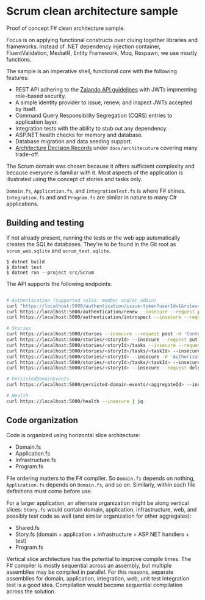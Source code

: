 # Scrum clean architecture sample

Proof of concept F# clean architecture sample.

Focus is on applying functional constructs over cluing together libraries and
frameworks. Instead of .NET dependency injection container, FluentValidation,
MediatR, Entity Framework, Moq, Respawn, we use mostly functions.

The sample is an imperative shell, functional core with the following features:

- REST API adhering to the [Zalando API
guidelines](https://opensource.zalando.com/restful-api-guidelines/) with JWTs
impmenting role-based security.
- A simple identity provider to issue, renew, and inspect JWTs accepted by
  itself.
- Command Query Responsibility Segregation (CQRS) entries to application layer.
- Integration tests with the ability to stub out any dependency.
- ASP.NET health checks for memory and database.
- Database migration and data seeding support. 
- [Architecture Decision
  Records](https://cognitect.com/blog/2011/11/15/documenting-architecture-decisions)
  under `docs/architecuture` covering many trade-off.

The Scrum domain was chosen because it offers sufficient complexity and because
everyone is familiar with it. Most aspects of the application is illustrated
using the concept of stories and tasks only.

`Domain.fs`, `Application.fs`, and `IntegrationTest.fs` is where F# shines.
`Integration.fs` and and `Program.fs` are similar in nature to many C#
applications.

## Building and testing

If not already present, running the tests or the web app automatically creates
the SQLite databases. They're to be found in the Git root as `scrum_web.sqlite`
and `scrum_test.sqlite`.

    $ dotnet build
    $ dotnet test
    $ dotnet run --project src/Scrum

The API supports the following endpoints:

```bash

# Authentication (supported roles: member and/or admin)
curl "https://localhost:5000/authentication/issue-token?userId=1&roles=member,admin" --insecure --request post | jq
curl https://localhost:5000/authentication/renew --insecure --request post -H "Authorization: Bearer <token>" | jq
curl https://localhost:5000/authentication/introspect --insecure --request post -H "Authorization: Bearer <token>" | jq

# Stories
curl https://localhost:5000/stories --insecure --request post -H 'Content-Type: application/json' -H 'Authorization: Bearer <token>' -d '{"title": "title", "description": "description"}'
curl https://localhost:5000/stories/<storyId> --insecure --request put -H 'Content-Type: application/json' -H 'Authorization: Bearer <token>' -d '{"title": "title1","description": "description1"}'
curl https://localhost:5000/stories/<storyId>/tasks --insecure --request post -H 'Content-Type: application/json' -H 'Authorization: Bearer <token>' -d '{"title": "title","description": "description"}'
curl https://localhost:5000/stories/<storyId>/tasks/<taskId> --insecure --request put -H 'Content-Type: application/json' -H 'Authorization: Bearer <token>' -d '{"title": "title1","description": "description1"}'
curl https://localhost:5000/stories/<storyId> --insecure -H 'Authorization: Bearer <token>' | jq
curl https://localhost:5000/stories/<storyId>/tasks/<taskId> --insecure --request delete -H 'Authorization: Bearer <token>'
curl https://localhost:5000/stories/<storyId> --insecure --request delete -H 'Authorization: Bearer <token>'

# PersistedDomainEvents
curl https://localhost:5000/persisted-domain-events/<aggregateId> --insecure -H 'Authorization: Bearer <token>' | jq

# Health
curl https://localhost:5000/health --insecure | jq
```

## Code organization

Code is organized using horizontal slice architecture:

- Domain.fs
- Application.fs
- Infrastructure.fs
- Program.fs

File ordering matters to the F# compiler. So `Domain.fs` depends on
nothing, `Application.fs` depends on `Domain.fs`, and so on. Similarly, within each file
definitions must come before use.

For a larger application, an alternate organization might be along vertical
slices: `Story.fs` would contain domain, application, infrastructure, web, and
possibly test code as well (and similar organization for other aggregates):

- Shared.fs
- Story.fs (domain + application + infrastructure + ASP.NET handlers + test)
- Program.fs

Vertical slice architecture has the potential to improve compile times. The F#
compiler is mostly sequential across an assembly, but multiple assemblies may be
compiled in parallel. For this reasons, separate assemblies for domain,
application, integration, web, unit test integration test is a good idea.
Compilation would become sequential compilation across the solution.

